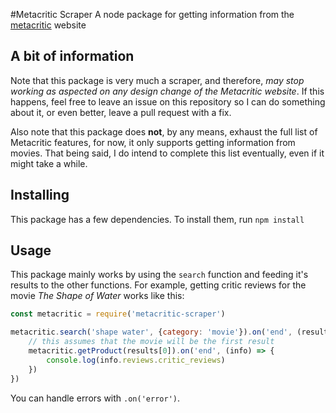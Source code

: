 #Metacritic Scraper
A node package for getting information from the [metacritic](http://www.metacritic.com/) website

## A bit of information
Note that this package is very much a scraper, and therefore, *may stop working as aspected on any design change of the Metacritic website*. If this happens, feel free to leave an issue on this repository so I can do something about it, or even better, leave a pull request with a fix.

Also note that this package does **not**, by any means, exhaust the full list of Metacritic features, for now, it only supports getting information from movies. That being said, I do intend to complete this list eventually, even if it might take a while.

## Installing
This package has a few dependencies. To install them, run `npm install`

## Usage
This package mainly works by using the `search` function and feeding it's results to the other functions. For example, getting critic reviews for the movie *The Shape of Water* works like this:
```js
const metacritic = require('metacritic-scraper')

metacritic.search('shape water', {category: 'movie'}).on('end', (results) => {
	// this assumes that the movie will be the first result
	metacritic.getProduct(results[0]).on('end', (info) => {
		console.log(info.reviews.critic_reviews)
	})
})
```
You can handle errors with `.on('error')`.
